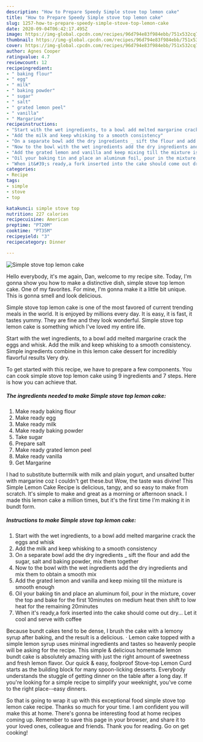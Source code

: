 ```yaml
---
description: "How to Prepare Speedy Simple stove top lemon cake"
title: "How to Prepare Speedy Simple stove top lemon cake"
slug: 1257-how-to-prepare-speedy-simple-stove-top-lemon-cake
date: 2020-09-04T06:42:17.495Z
image: https://img-global.cpcdn.com/recipes/96d794e83f984ebb/751x532cq70/simple-stove-top-lemon-cake-recipe-main-photo.jpg
thumbnail: https://img-global.cpcdn.com/recipes/96d794e83f984ebb/751x532cq70/simple-stove-top-lemon-cake-recipe-main-photo.jpg
cover: https://img-global.cpcdn.com/recipes/96d794e83f984ebb/751x532cq70/simple-stove-top-lemon-cake-recipe-main-photo.jpg
author: Agnes Cooper
ratingvalue: 4.7
reviewcount: 12
recipeingredient:
- " baking flour"
- " egg"
- " milk"
- " baking powder"
- " sugar"
- " salt"
- " grated lemon peel"
- " vanilla"
- " Margarine"
recipeinstructions:
- "Start with the wet ingredients, to a bowl add melted margarine crack the eggs and whisk"
- "Add the milk and keep whisking to a smooth consistency"
- "On a separate bowl add the dry ingredients _ sift the flour and add the sugar, salt and baking powder, mix them together"
- "Now to the bowl with the wet ingredients add the dry ingredients and mix them to obtain a smooth mix"
- "Add the grated lemon and vanilla and keep mixing till the mixture is smooth enough"
- "Oil your baking tin and place an aluminum foil, pour in the mixture, cover the top and bake for the first 10minutes on medium heat then shift to low heat for the remaining 20minutes"
- "When it&#39;s ready,a fork inserted into the cake should come out dry... Let it cool and serve with coffee"
categories:
- Recipe
tags:
- simple
- stove
- top

katakunci: simple stove top 
nutrition: 227 calories
recipecuisine: American
preptime: "PT20M"
cooktime: "PT35M"
recipeyield: "3"
recipecategory: Dinner

---
```



![Simple stove top lemon cake](https://img-global.cpcdn.com/recipes/96d794e83f984ebb/751x532cq70/simple-stove-top-lemon-cake-recipe-main-photo.jpg)

Hello everybody, it's me again, Dan, welcome to my recipe site. Today, I'm gonna show you how to make a distinctive dish, simple stove top lemon cake. One of my favorites. For mine, I'm gonna make it a little bit unique. This is gonna smell and look delicious.

Simple stove top lemon cake is one of the most favored of current trending meals in the world. It is enjoyed by millions every day. It is easy, it is fast, it tastes yummy. They are fine and they look wonderful. Simple stove top lemon cake is something which I've loved my entire life.

Start with the wet ingredients, to a bowl add melted margarine crack the eggs and whisk. Add the milk and keep whisking to a smooth consistency. Simple ingredients combine in this lemon cake dessert for incredibly flavorful results Very dry.


To get started with this recipe, we have to prepare a few components. You can cook simple stove top lemon cake using 9 ingredients and 7 steps. Here is how you can achieve that.

<!--inarticleads1-->

##### The ingredients needed to make Simple stove top lemon cake:

1. Make ready  baking flour
1. Make ready  egg
1. Make ready  milk
1. Make ready  baking powder
1. Take  sugar
1. Prepare  salt
1. Make ready  grated lemon peel
1. Make ready  vanilla
1. Get  Margarine


I had to substitute buttermilk with milk and plain yogurt, and unsalted butter with margarine coz I couldn&#39;t get these.but Wow, the taste was divine! This Simple Lemon Cake Recipe is delicious, tangy, and so easy to make from scratch. It&#39;s simple to make and great as a morning or afternoon snack. I made this lemon cake a million times, but it&#39;s the first time I&#39;m making it in bundt form. 

<!--inarticleads2-->

##### Instructions to make Simple stove top lemon cake:

1. Start with the wet ingredients, to a bowl add melted margarine crack the eggs and whisk
1. Add the milk and keep whisking to a smooth consistency
1. On a separate bowl add the dry ingredients _ sift the flour and add the sugar, salt and baking powder, mix them together
1. Now to the bowl with the wet ingredients add the dry ingredients and mix them to obtain a smooth mix
1. Add the grated lemon and vanilla and keep mixing till the mixture is smooth enough
1. Oil your baking tin and place an aluminum foil, pour in the mixture, cover the top and bake for the first 10minutes on medium heat then shift to low heat for the remaining 20minutes
1. When it&#39;s ready,a fork inserted into the cake should come out dry... Let it cool and serve with coffee


Because bundt cakes tend to be dense, I brush the cake with a lemony syrup after baking, and the result is a delicious. · Lemon cake topped with a simple lemon syrup uses minimal ingredients and tastes so heavenly people will be asking for the recipe. This simple &amp; delicious homemade lemon bundt cake is absolutely amazing with just the right amount of sweetness and fresh lemon flavor. Our quick &amp; easy, foolproof Stove-top Lemon Curd starts as the building block for many spoon-licking desserts. Everybody understands the stuggle of getting dinner on the table after a long day. If you&#39;re looking for a simple recipe to simplify your weeknight, you&#39;ve come to the right place--easy dinners. 

So that is going to wrap it up with this exceptional food simple stove top lemon cake recipe. Thanks so much for your time. I am confident you will make this at home. There's gonna be interesting food at home recipes coming up. Remember to save this page in your browser, and share it to your loved ones, colleague and friends. Thank you for reading. Go on get cooking!
